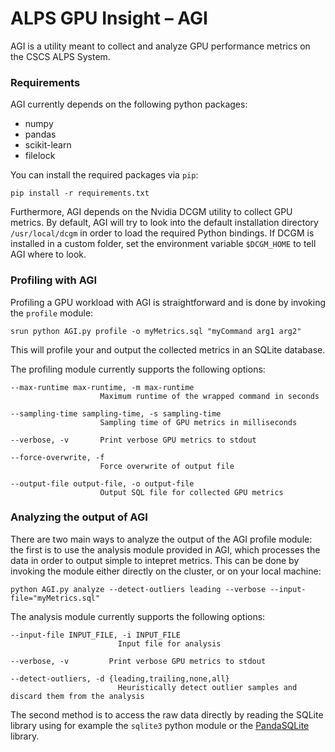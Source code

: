 # ALPS GPU Insight – AGI
AGI is a utility meant to collect and analyze GPU performance metrics on the CSCS ALPS System.

### Requirements
AGI currently depends on the following python packages:
- numpy
- pandas
- scikit-learn
- filelock

You can install the required packages via `pip`:
```
pip install -r requirements.txt
```

Furthermore, AGI depends on the Nvidia DCGM utility to collect GPU metrics. By default, AGI will try to look into the default installation directory `/usr/local/dcgm` in order to load the required Python bindings. If DCGM is installed in a custom folder, set the environment variable `$DCGM_HOME` to tell AGI where to look.

### Profiling with AGI
Profiling a GPU workload with AGI is straightforward and is done by invoking the `profile` module:
```
srun python AGI.py profile -o myMetrics.sql "myCommand arg1 arg2"
```
This will profile your and output the collected metrics in an SQLite database.

The profiling module currently supports the following options:

```
--max-runtime max-runtime, -m max-runtime
                    Maximum runtime of the wrapped command in seconds

--sampling-time sampling-time, -s sampling-time
                    Sampling time of GPU metrics in milliseconds

--verbose, -v       Print verbose GPU metrics to stdout

--force-overwrite, -f
                    Force overwrite of output file

--output-file output-file, -o output-file
                    Output SQL file for collected GPU metrics
```

### Analyzing the output of AGI
There are two main ways to analyze the output of the AGI profile module: the first is to use the analysis module provided in AGI, which processes the data in order to output simple to intepret metrics. This can be done by invoking the module either directly on the cluster, or on your local machine:
```
python AGI.py analyze --detect-outliers leading --verbose --input-file="myMetrics.sql"
```
The analysis module currently supports the following options:

```
--input-file INPUT_FILE, -i INPUT_FILE
                        Input file for analysis

--verbose, -v         Print verbose GPU metrics to stdout

--detect-outliers, -d {leading,trailing,none,all}  
                        Heuristically detect outlier samples and discard them from the analysis
```

The second method is to access the raw data directly by reading the SQLite library using for example the `sqlite3` python module or the [PandaSQLite](https://github.com/MarcelFerrari/PandaSQLite) library.